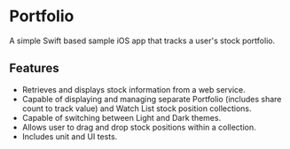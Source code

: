 # Portfolio
A simple Swift based sample iOS app that tracks a user's stock portfolio.

## Features
- Retrieves and displays stock information from a web service.
- Capable of displaying and managing separate Portfolio (includes share count to track value) and Watch List stock position collections.
- Capable of switching between Light and Dark themes.
- Allows user to drag and drop stock positions within a collection.
- Includes unit and UI tests.
